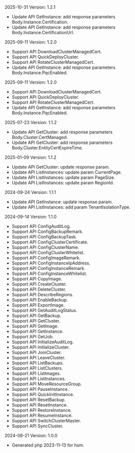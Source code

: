 2025-10-31 Version: 1.2.1
- Update API GetInstance: add response parameters Body.Instance.Certification.
- Update API GetInstance: add response parameters Body.Instance.CertificationUrl.


2025-09-11 Version: 1.2.0
- Support API DownloadClusterManagedCert.
- Support API QuickDeployCluster.
- Support API RotateClusterManagedCert.
- Update API GetInstance: add response parameters Body.Instance.PqcEnabled.


2025-09-11 Version: 1.2.0
- Support API DownloadClusterManagedCert.
- Support API QuickDeployCluster.
- Support API RotateClusterManagedCert.
- Update API GetInstance: add response parameters Body.Instance.PqcEnabled.


2025-07-23 Version: 1.1.2
- Update API GetCluster: add response parameters Body.Cluster.CertManaged.
- Update API GetCluster: add response parameters Body.Cluster.EntityCertExpireTime.


2025-01-09 Version: 1.1.2
- Update API GetCluster: update response param.
- Update API ListInstances: update param CurrentPage.
- Update API ListInstances: update param PageSize.
- Update API ListInstances: update param RegionId.


2024-09-24 Version: 1.1.1
- Update API GetInstance: update response param.
- Update API ListInstances: add param TenantIsolationType.


2024-09-14 Version: 1.1.0
- Support API ConfigAuditLog.
- Support API ConfigBackupRemark.
- Support API ConfigBackupTask.
- Support API ConfigClusterCertificate.
- Support API ConfigClusterName.
- Support API ConfigClusterWhitelist.
- Support API ConfigImageRemark.
- Support API ConfigInstanceIpAddress.
- Support API ConfigInstanceRemark.
- Support API ConfigInstanceWhitelist.
- Support API CopyImage.
- Support API CreateCluster.
- Support API DeleteCluster.
- Support API DescribeRegions.
- Support API EnableBackup.
- Support API ExportImage.
- Support API GetAuditLogStatus.
- Support API GetBackup.
- Support API GetCluster.
- Support API GetImage.
- Support API GetInstance.
- Support API GetJob.
- Support API InitializeAuditLog.
- Support API InitializeCluster.
- Support API JoinCluster.
- Support API LeaveCluster.
- Support API ListBackups.
- Support API ListClusters.
- Support API ListImages.
- Support API ListInstances.
- Support API MoveResourceGroup.
- Support API PauseInstance.
- Support API QuickInitInstance.
- Support API ResetBackup.
- Support API ResetInstance.
- Support API RestoreInstance.
- Support API ResumeInstance.
- Support API SwitchClusterMaster.
- Support API SyncCluster.


2024-08-21 Version: 1.0.0
- Generated php 2023-11-13 for hsm.

